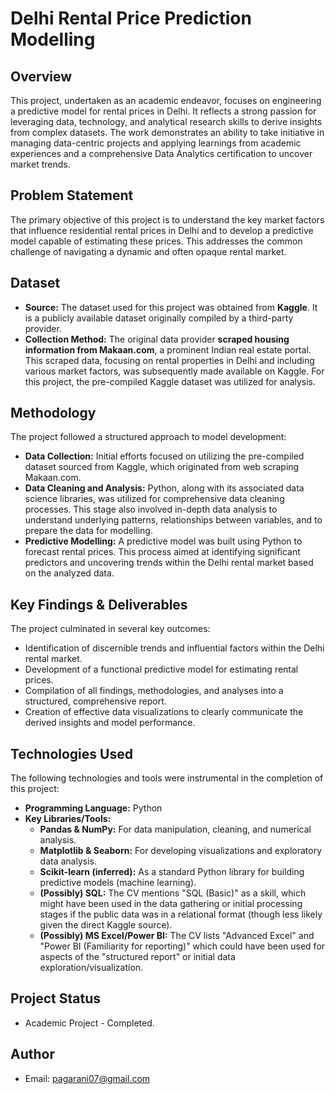 
# Delhi Rental Price Prediction Modelling

## Overview

This project, undertaken as an academic endeavor, focuses on engineering a predictive model for rental prices in Delhi. It reflects a strong passion for leveraging data, technology, and analytical research skills to derive insights from complex datasets. The work demonstrates an ability to take initiative in managing data-centric projects and applying learnings from academic experiences and a comprehensive Data Analytics certification to uncover market trends.

## Problem Statement

The primary objective of this project is to understand the key market factors that influence residential rental prices in Delhi and to develop a predictive model capable of estimating these prices. This addresses the common challenge of navigating a dynamic and often opaque rental market.

## Dataset

*   **Source:** The dataset used for this project was obtained from **Kaggle**. It is a publicly available dataset originally compiled by a third-party provider.
*   **Collection Method:** The original data provider **scraped housing information from Makaan.com**, a prominent Indian real estate portal. This scraped data, focusing on rental properties in Delhi and including various market factors, was subsequently made available on Kaggle. For this project, the pre-compiled Kaggle dataset was utilized for analysis.

## Methodology

The project followed a structured approach to model development:

*   **Data Collection:** Initial efforts focused on utilizing the pre-compiled dataset sourced from Kaggle, which originated from web scraping Makaan.com.
*   **Data Cleaning and Analysis:** Python, along with its associated data science libraries, was utilized for comprehensive data cleaning processes. This stage also involved in-depth data analysis to understand underlying patterns, relationships between variables, and to prepare the data for modelling.
*   **Predictive Modelling:** A predictive model was built using Python to forecast rental prices. This process aimed at identifying significant predictors and uncovering trends within the Delhi rental market based on the analyzed data.

## Key Findings & Deliverables

The project culminated in several key outcomes:
*   Identification of discernible trends and influential factors within the Delhi rental market.
*   Development of a functional predictive model for estimating rental prices.
*   Compilation of all findings, methodologies, and analyses into a structured, comprehensive report.
*   Creation of effective data visualizations to clearly communicate the derived insights and model performance.

## Technologies Used

The following technologies and tools were instrumental in the completion of this project:

*   **Programming Language:** Python
*   **Key Libraries/Tools:**
    *   **Pandas & NumPy:** For data manipulation, cleaning, and numerical analysis.
    *   **Matplotlib & Seaborn:** For developing visualizations and exploratory data analysis.
    *   **Scikit-learn (inferred):** As a standard Python library for building predictive models (machine learning).
    *   **(Possibly) SQL:** The CV mentions "SQL (Basic)" as a skill, which might have been used in the data gathering or initial processing stages if the public data was in a relational format (though less likely given the direct Kaggle source).
    *   **(Possibly) MS Excel/Power BI:** The CV lists "Advanced Excel" and "Power BI (Familiarity for reporting)" which could have been used for aspects of the "structured report" or initial data exploration/visualization.

## Project Status

*   Academic Project - Completed.

## Author

*   Email: pagarani07@gmail.com

